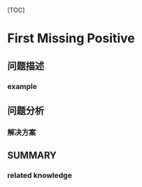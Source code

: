 [TOC]

# 	First Missing Positive 

## 问题描述

### example

## 问题分析

### 解决方案

## SUMMARY

### related knowledge